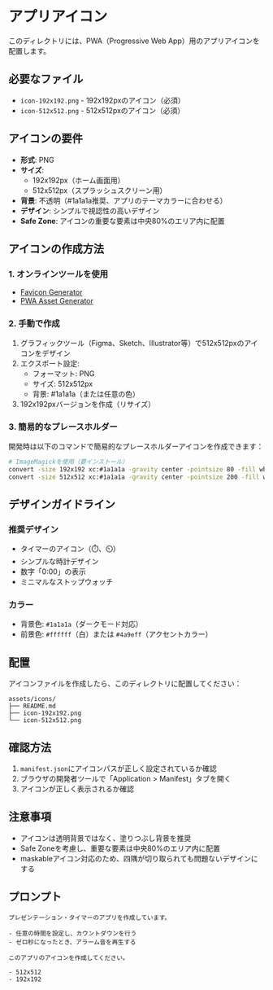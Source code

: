 # アプリアイコン

このディレクトリには、PWA（Progressive Web App）用のアプリアイコンを配置します。

## 必要なファイル

- `icon-192x192.png` - 192x192pxのアイコン（必須）
- `icon-512x512.png` - 512x512pxのアイコン（必須）

## アイコンの要件

- **形式**: PNG
- **サイズ**:
  - 192x192px（ホーム画面用）
  - 512x512px（スプラッシュスクリーン用）
- **背景**: 不透明（#1a1a1a推奨、アプリのテーマカラーに合わせる）
- **デザイン**: シンプルで視認性の高いデザイン
- **Safe Zone**: アイコンの重要な要素は中央80%のエリア内に配置

## アイコンの作成方法

### 1. オンラインツールを使用

- [Favicon Generator](https://realfavicongenerator.net/)
- [PWA Asset Generator](https://www.pwabuilder.com/imageGenerator)

### 2. 手動で作成

1. グラフィックツール（Figma、Sketch、Illustrator等）で512x512pxのアイコンをデザイン
2. エクスポート設定:
   - フォーマット: PNG
   - サイズ: 512x512px
   - 背景: #1a1a1a（または任意の色）
3. 192x192pxバージョンを作成（リサイズ）

### 3. 簡易的なプレースホルダー

開発時は以下のコマンドで簡易的なプレースホルダーアイコンを作成できます：

```bash
# ImageMagickを使用（要インストール）
convert -size 192x192 xc:#1a1a1a -gravity center -pointsize 80 -fill white -annotate +0+0 "⏱️" icon-192x192.png
convert -size 512x512 xc:#1a1a1a -gravity center -pointsize 200 -fill white -annotate +0+0 "⏱️" icon-512x512.png
```

## デザインガイドライン

### 推奨デザイン

- タイマーのアイコン（⏱️、⏲️）
- シンプルな時計デザイン
- 数字「0:00」の表示
- ミニマルなストップウォッチ

### カラー

- 背景色: `#1a1a1a`（ダークモード対応）
- 前景色: `#ffffff`（白）または `#4a9eff`（アクセントカラー）

## 配置

アイコンファイルを作成したら、このディレクトリに配置してください：

```
assets/icons/
├── README.md
├── icon-192x192.png
└── icon-512x512.png
```

## 確認方法

1. `manifest.json`にアイコンパスが正しく設定されているか確認
2. ブラウザの開発者ツールで「Application > Manifest」タブを開く
3. アイコンが正しく表示されるか確認

## 注意事項

- アイコンは透明背景ではなく、塗りつぶし背景を推奨
- Safe Zoneを考慮し、重要な要素は中央80%のエリア内に配置
- maskableアイコン対応のため、四隅が切り取られても問題ないデザインにする

## プロンプト

```text
プレゼンテーション・タイマーのアプリを作成しています。

- 任意の時間を設定し、カウントダウンを行う
- ゼロ秒になったとき、アラーム音を再生する

このアプリのアイコンを作成してください。

- 512x512
- 192x192
```
